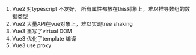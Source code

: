 


1. Vue2 对typescript 不友好， 所有属性都放在this对象上，难以推导数组的数据类型
2. Vue2 大量API在vue对象上，难以实现tree shaking
3. Vue3 重写了virtual DOM
4. Vue3 优化了template 编译
5. Vue3 use proxy
